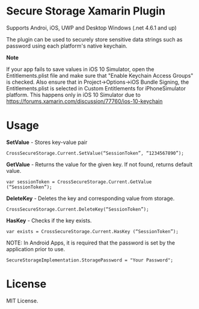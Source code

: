 # Secure Storage Xamarin Plugin

Supports Androi, iOS, UWP and Desktop Windows (.net 4.6.1 and up)

The plugin can be used to securely store sensitive data strings such as password using each platform's native keychain.

**Note**

If your app fails to save values in iOS 10 Simulator, open the Entitlements.plist file and make sure that "Enable Keychain Access Groups" is checked. Also ensure that in Project->Options->iOS Bundle Signing, the Entitlements.plist is selected in Custom Entitlements for iPhoneSimulator platform.
This happens only in iOS 10 Simulator due to https://forums.xamarin.com/discussion/77760/ios-10-keychain

# Usage

**SetValue** - Stores key-value pair

``` 
CrossSecureStorage.Current.SetValue(“SessionToken”, “1234567890”);
```

**GetValue** - Returns the value for the given key. If not found, returns default value.

``` 
var sessionToken = CrossSecureStorage.Current.GetValue (“SessionToken”);
```

**DeleteKey** - Deletes the key and corresponding value from storage.

``` 
CrossSecureStorage.Current.DeleteKey(“SessionToken”);
``` 

**HasKey** - Checks if the key exists.

```
var exists = CrossSecureStorage.Current.HasKey (“SessionToken”);
``` 

NOTE: In Android Apps, it is required that the password is set by the application prior to use.

```
SecureStorageImplementation.StoragePassword = "Your Password";
```

# License

MIT License. 










